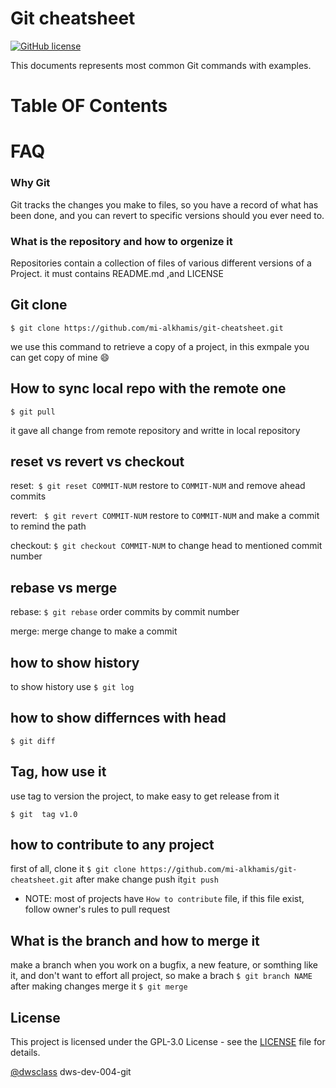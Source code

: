
# Git cheatsheet

[![GitHub license](https://img.shields.io/github/license/mi-alkhamis/git-cheatsheet?color=Green&label=License&style=plastic)](https://github.com/mi-alkhamis/git-cheatsheet/blob/main/LICENSE)

This documents represents most common Git commands with examples. 



# Table OF Contents

# FAQ

### Why Git

Git tracks the changes you make to files, so you have a record of what has been done, and you can revert to specific versions should you ever need to.

### What is the repository and how to orgenize it

Repositories  contain a collection of files of various different versions of a Project. it must contains README.md ,and LICENSE

## Git clone

`$ git clone https://github.com/mi-alkhamis/git-cheatsheet.git`

we use this command to retrieve a copy of a project, in this exmpale  you can get copy of mine :smile:

## How to sync local repo with the remote one

 `$ git pull` 

it gave all change from remote repository  and writte in local repository

## reset vs revert vs checkout

reset:` $ git reset COMMIT-NUM` restore to `COMMIT-NUM`  and remove ahead commits

revert: ` $ git revert COMMIT-NUM` restore to `COMMIT-NUM` and make a commit to remind the path

checkout: `$ git checkout COMMIT-NUM` to change head to  mentioned commit number

## rebase vs merge

rebase: `$ git rebase` order commits by commit number

merge: merge change to make a commit

## how to show history

to show history use `$ git log`

## how to show differnces with head

`$ git diff`

## Tag, how use it

use tag to version the project, to make easy to get release from it

`$ git  tag v1.0`

## how to contribute to any project

first of all, clone it `$ git clone https://github.com/mi-alkhamis/git-cheatsheet.git` after make change push it`git push` 

- NOTE: most of projects have `How to contribute` file, if this file exist, follow owner's rules to pull request

## What is the branch and how to merge it

make a branch when you work on a bugfix, a new feature, or somthing like it, and don't want to effort all project, so make a brach `$ git branch NAME` after making changes merge it `$ git merge`


## License
This project is licensed under the GPL-3.0 License  - see the [LICENSE](./LICENSE) file for details.

[@dwsclass](https://github.com/dwsclass) dws-dev-004-git

